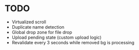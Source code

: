 # TODO

- Virtualized scroll
- Duplicate name detection
- Global drop zone for file drop
- Upload pending state (custom upload logic)
- Revalidate every 3 seconds while removed bg is processing

